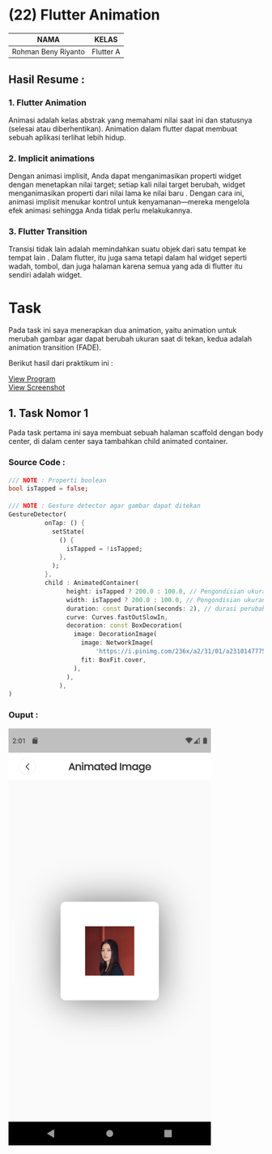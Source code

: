 # (22) Flutter Animation
| NAMA |  KELAS
|--|--|
| Rohman Beny Riyanto  |  Flutter A

## Hasil Resume :

### 1. Flutter Animation
Animasi adalah kelas abstrak yang memahami nilai saat ini dan statusnya (selesai atau diberhentikan). Animation dalam flutter dapat membuat sebuah aplikasi terlihat lebih hidup.

### 2. Implicit animations
Dengan animasi implisit, Anda dapat menganimasikan properti widget dengan menetapkan nilai target; setiap kali nilai target berubah, widget menganimasikan properti dari nilai lama ke nilai baru . Dengan cara ini, animasi implisit menukar kontrol untuk kenyamanan—mereka mengelola efek animasi sehingga Anda tidak perlu melakukannya.

### 3. Flutter Transition
Transisi tidak lain adalah memindahkan suatu objek dari satu tempat ke tempat lain . Dalam flutter, itu juga sama tetapi dalam hal widget seperti wadah, tombol, dan juga halaman karena semua yang ada di flutter itu sendiri adalah widget.

# Task
Pada task ini saya menerapkan dua animation, yaitu animation untuk merubah gambar agar dapat berubah ukuran saat di tekan, kedua adalah animation transition (FADE).

Berikut hasil dari praktikum ini :

[View Program](https://github.com/RohmanBenyRiyanto/flutter_rohman-beny-riyanto/tree/main/22_Flutter%20Animation/praktikum/praktikum_22)<br>
[View Screenshot](https://github.com/RohmanBenyRiyanto/flutter_rohman-beny-riyanto/tree/main/22_Flutter%20Animation/screenshot)

## 1. Task Nomor 1
Pada task pertama ini saya membuat sebuah halaman scaffold dengan body center, di dalam center saya tambahkan child animated container.

### Source Code : 
```dart
/// NOTE : Properti boolean
bool isTapped = false;

/// NOTE : Gesture detector agar gambar dapat ditekan
GestureDetector(
          onTap: () {
            setState(
              () {
                isTapped = !isTapped;
              },
            );
          },
          child : AnimatedContainer(
                height: isTapped ? 200.0 : 100.0, // Pengondisian ukuran
                width: isTapped ? 200.0 : 100.0, // Pengondisian ukuran
                duration: const Duration(seconds: 2), // durasi perubahan terjadi
                curve: Curves.fastOutSlowIn,
                decoration: const BoxDecoration(
                  image: DecorationImage(
                    image: NetworkImage(
                        'https://i.pinimg.com/236x/a2/31/01/a2310147775da5802d3e2b5ba458bdd8.jpg',),
                    fit: BoxFit.cover,
                  ),
                ),
              ),
)
```

### Ouput :
[<img src="screenshot/Animated%20Image.png" width="400">](https://github.com/RohmanBenyRiyanto/flutter_rohman-beny-riyanto/blob/main/22_Flutter%20Animation/screenshot/Demo%20Video.mkv)
